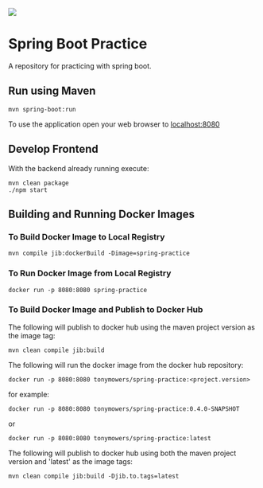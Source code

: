 ![](https://github.com/tonymowers/spring-practice/workflows/Test/badge.svg)

# Spring Boot Practice

A repository for practicing with spring boot.

## Run using Maven

```
mvn spring-boot:run
```

To use the application open your web browser to  [localhost:8080](http://localhost:8080)

## Develop Frontend

With the backend already running execute:
```
mvn clean package
./npm start
```

## Building and Running Docker Images

### To Build Docker Image to Local Registry

```
mvn compile jib:dockerBuild -Dimage=spring-practice
```

### To Run Docker Image from Local Registry

```
docker run -p 8080:8080 spring-practice
```

### To Build Docker Image and Publish to Docker Hub

The following will publish to docker hub using the maven project version as the image tag:
```
mvn clean compile jib:build
```

The following will run the docker image from the docker hub repository:
```
docker run -p 8080:8080 tonymowers/spring-practice:<project.version>
```
for example:
```
docker run -p 8080:8080 tonymowers/spring-practice:0.4.0-SNAPSHOT
```
or
```
docker run -p 8080:8080 tonymowers/spring-practice:latest
```

The following will publish to docker hub using both the maven project version and 'latest' as the image tags:
```
mvn clean compile jib:build -Djib.to.tags=latest
```

